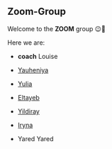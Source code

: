 ## Zoom-Group

Welcome to the **ZOOM** group 😉👋

Here we are:

* **coach** Louise

* [Yauheniya](Yauheniya.md)

* [Yulia](Yulia.md)

* [Eltayeb](Eltayeb.md)

* [Yildiray](Yildiray.md)

* [Iryna](Iryna.md)

* Yared Yared

